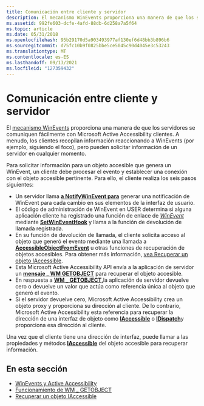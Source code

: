 ```yaml
---
title: Comunicación entre cliente y servidor
description: El mecanismo WinEvents proporciona una manera de que los servidores se comuniquen fácilmente con Microsoft Active Accessibility clientes.
ms.assetid: 992fe603-dcfe-4afd-88db-6d258a7a5f64
ms.topic: article
ms.date: 05/31/2018
ms.openlocfilehash: 95b29170d5a903493977af130ef6d48bb3b896b6
ms.sourcegitcommit: d75fc10b9f0825bbe5ce5045c90d4045e3c53243
ms.translationtype: MT
ms.contentlocale: es-ES
ms.lasthandoff: 09/13/2021
ms.locfileid: "127359432"
---
```

# <a name="clientserver-communication"></a>Comunicación entre cliente y servidor

El [mecanismo WinEvents](winevents-overview.md) proporciona una manera de que los servidores se comuniquen fácilmente con Microsoft Active Accessibility clientes. A menudo, los clientes recopilan información reaccionando a WinEvents (por ejemplo, siguiendo el foco), pero pueden solicitar información de un servidor en cualquier momento.

Para solicitar información para un objeto accesible que genera un WinEvent, un cliente debe procesar el evento y establecer una conexión con el objeto accesible pertinente. Para ello, el cliente realiza los seis pasos siguientes:

-   Un servidor llama [**a NotifyWinEvent para**](/windows/desktop/api/Winuser/nf-winuser-notifywinevent) generar una notificación de WinEvent para cada cambio en sus elementos de la interfaz de usuario.
-   El código de administración de WinEvent en USER determina si alguna aplicación cliente ha registrado una función de enlace de [*WinEvent*](/windows/desktop/api/Winuser/nc-winuser-wineventproc) mediante [**SetWinEventHook**](/windows/desktop/api/Winuser/nf-winuser-setwineventhook) y llama a la función de devolución de llamada registrada.
-   En su función de devolución de llamada, el cliente solicita acceso al objeto que generó el evento mediante una llamada a [**AccessibleObjectFromEvent**](/windows/desktop/api/Oleacc/nf-oleacc-accessibleobjectfromevent) u otras funciones de recuperación de objetos accesibles. Para obtener más información, [vea Recuperar un objeto IAccessible](retrieving-an-iaccessible-object.md).
-   Esta Microsoft Active Accessibility API envía a la aplicación de servidor un [**mensaje \_ WM GETOBJECT**](wm-getobject.md) para recuperar el objeto accesible.
-   En respuesta a [**WM \_ GETOBJECT,**](wm-getobject.md)la aplicación de servidor devuelve cero o devuelve un valor que actúa como referencia única al objeto que generó el evento.
-   Si el servidor devuelve cero, Microsoft Active Accessibility crea un objeto proxy y proporciona su dirección al cliente. De lo contrario, Microsoft Active Accessibility esta referencia para recuperar la dirección de una interfaz de objeto como [**IAccessible**](/windows/desktop/api/oleacc/nn-oleacc-iaccessible) o [**IDispatch**](idispatch-interface.md)y proporciona esa dirección al cliente.

Una vez que el cliente tiene una dirección de interfaz, puede llamar a las propiedades y métodos [**IAccessible**](/windows/desktop/api/oleacc/nn-oleacc-iaccessible) del objeto accesible para recuperar información.

## <a name="in-this-section"></a>En esta sección

-   [WinEvents y Active Accessibility](winevents-overview.md)
-   [Funcionamiento de WM \_ GETOBJECT](how-wm-getobject-works.md)
-   [Recuperar un objeto IAccessible](retrieving-an-iaccessible-object.md)

 

 




